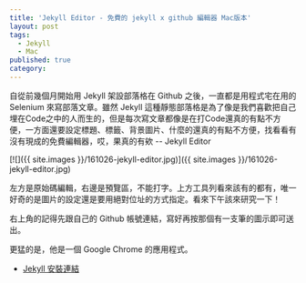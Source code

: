 ```yaml
---
title: 'Jekyll Editor - 免費的 jekyll x github 編輯器 Mac版本'
layout: post
tags:
  - Jekyll
  - Mac
published: true
category: 
---
```

自從前幾個月開始用 Jekyll 架設部落格在 Github 之後，一直都是用程式宅在用的 Selenium 來寫部落文章。雖然 Jekyll 這種靜態部落格是為了像是我們喜歡把自己埋在Code之中的人而生的，但是每次寫文章都像是在打Code還真的有點不方便，一方面還要設定標題、標籤、背景圖片、什麼的還真的有點不方便，找看看有沒有現成的免費編輯器，哎，果真的有欸 -- Jekyll Editor


[![]({{ site.images }}/161026-jekyll-editor.jpg)]({{ site.images }}/161026-jekyll-editor.jpg)

左方是原始碼編輯，右邊是預覽區，不能打字。上方工具列看來該有的都有，唯一好奇的是圖片的設定還是要用絕對位址的方式指定。看來下午該來研究一下！

右上角的記得先跟自己的 Github 帳號連結，寫好再按那個有一支筆的圖示即可送出。

更猛的是，他是一個 Google Chrome 的應用程式。
- [Jekyll 安裝連結][https://chrome.google.com/webstore/detail/jekyll-editor/dfdkgbhjmllemfblfoohhehdigokocme]








[https://chrome.google.com/webstore/detail/jekyll-editor/dfdkgbhjmllemfblfoohhehdigokocme]: https://chrome.google.com/webstore/detail/jekyll-editor/dfdkgbhjmllemfblfoohhehdigokocme
